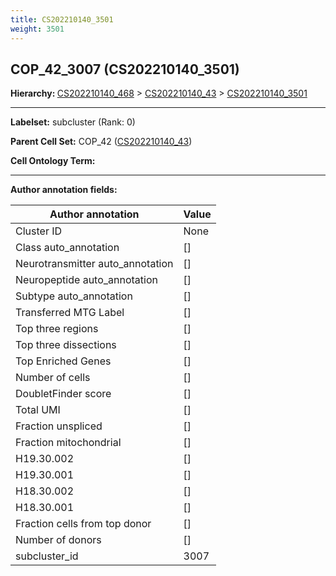 ```yaml
---
title: CS202210140_3501
weight: 3501
---
```

## COP_42_3007 (CS202210140_3501)
<b>Hierarchy: </b>
[CS202210140_468](../CS202210140_468) >
[CS202210140_43](../CS202210140_43) >
[CS202210140_3501](../CS202210140_3501)

---


**Labelset:** subcluster (Rank: 0)

**Parent Cell Set:** COP_42 ([CS202210140_43](../CS202210140_43))



**Cell Ontology Term:** 

[MARKER GENES.]: #


---

[TRANSFERRED ANNOTATIONS.]: #


[AUTHOR ANNOTATION FIELDS.]: #


**Author annotation fields:**

| Author annotation | Value |
|-------------------|-------|
|Cluster ID|None|
|Class auto_annotation|[]|
|Neurotransmitter auto_annotation|[]|
|Neuropeptide auto_annotation|[]|
|Subtype auto_annotation|[]|
|Transferred MTG Label|[]|
|Top three regions|[]|
|Top three dissections|[]|
|Top Enriched Genes|[]|
|Number of cells|[]|
|DoubletFinder score|[]|
|Total UMI|[]|
|Fraction unspliced|[]|
|Fraction mitochondrial|[]|
|H19.30.002|[]|
|H19.30.001|[]|
|H18.30.002|[]|
|H18.30.001|[]|
|Fraction cells from top donor|[]|
|Number of donors|[]|
|subcluster_id|3007|
